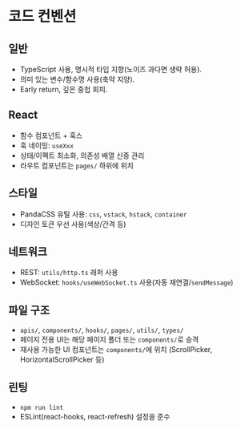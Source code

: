 # 코드 컨벤션

## 일반
- TypeScript 사용, 명시적 타입 지향(노이즈 과다면 생략 허용).
- 의미 있는 변수/함수명 사용(축약 지양).
- Early return, 깊은 중첩 회피.

## React
- 함수 컴포넌트 + 훅스
- 훅 네이밍: `useXxx`
- 상태/이펙트 최소화, 의존성 배열 신중 관리
- 라우트 컴포넌트는 `pages/` 하위에 위치

## 스타일
- PandaCSS 유틸 사용: `css`, `vstack`, `hstack`, `container`
- 디자인 토큰 우선 사용(색상/간격 등)

## 네트워크
- REST: `utils/http.ts` 래퍼 사용
- WebSocket: `hooks/useWebSocket.ts` 사용(자동 재연결/`sendMessage`)

## 파일 구조
- `apis/`, `components/`, `hooks/`, `pages/`, `utils/`, `types/`
- 페이지 전용 UI는 해당 페이지 폴더 또는 `components/`로 승격
- 재사용 가능한 UI 컴포넌트는 `components/`에 위치 (ScrollPicker, HorizontalScrollPicker 등)

## 린팅
- `npm run lint`
- ESLint(react-hooks, react-refresh) 설정을 준수
